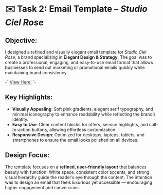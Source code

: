 # ✉️ Task 2: Email Template – *Studio Ciel Rose*  

## Objective:  
I designed a refined and visually elegant email template for *Studio Ciel Rose*, a brand specializing in **Elegant Design & Strategy**. The goal was to create a professional, engaging, and easy-to-use email format that allows businesses to send out marketing or promotional emails quickly while maintaining brand consistency.  

-` [View Here!](https://www.figma.com/proto/wtWD1RWH6yO9V60ZmbSdYF/EMail-%7C-Studio-Ciel-Rose?node-id=2-2&t=mDVzggsjIA9aUv2R-1&scaling=min-zoom&content-scaling=fixed&page-id=0%3A1&starting-point-node-id=2%3A2) ´-


## Key Highlights:  
- **Visually Appealing**: Soft pink gradients, elegant serif typography, and minimal iconography to enhance readability while reflecting the brand’s identity.  
- **Easy to Use**: Clear content blocks for offers, service highlights, and call-to-action buttons, allowing effortless customization.  
- **Responsive Design**: Optimized for desktops, laptops, tablets, and smartphones to ensure the email looks polished on all devices.  

## Design Focus:  
The template focuses on a **refined, user-friendly layout** that balances beauty with function. White space, consistent color accents, and strong visual hierarchy guide the reader’s eye through the content. The intention was to design an email that feels luxurious yet accessible — encouraging higher engagement and conversions.



